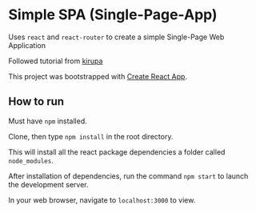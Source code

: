 # Simple SPA (Single-Page-App)

Uses `react` and `react-router` to create a simple Single-Page Web Application

Followed tutorial from [kirupa](https://www.kirupa.com/react/creating_single_page_app_react_using_react_router.htm)

This project was bootstrapped with [Create React App](https://github.com/facebookincubator/create-react-app).


## How to run

Must have `npm` installed.

Clone, then type `npm install` in the root directory.

This will install all the react package dependencies a folder called `node_modules`.

After installation of dependencies, run the command `npm start` to launch the development server.

In your web browser, navigate to `localhost:3000` to view.
